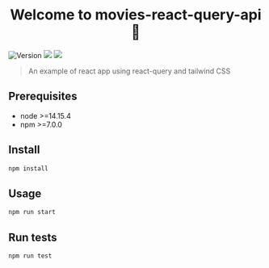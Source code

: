 <h1 align="center">Welcome to movies-react-query-api 👋</h1>
<p>
  <img alt="Version" src="https://img.shields.io/badge/version-1.0.0-blue.svg?cacheSeconds=2592000" />
  <img src="https://img.shields.io/badge/node-%3E%3D14.15.4.svg" />
  <img src="https://img.shields.io/badge/npm-%3E%3D7.0.0-blue.svg" />
</p>

> An example of react app using react-query and tailwind CSS

## Prerequisites

- node >=14.15.4
- npm >=7.0.0

## Install

```sh
npm install
```

## Usage

```sh
npm run start
```

## Run tests

```sh
npm run test
```